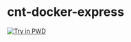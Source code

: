 # cnt-docker-express

[![Try in PWD](https://raw.githubusercontent.com/play-with-docker/stacks/master/assets/images/button.png)](https://labs.play-with-docker.com/?stack=https://raw.githubusercontent.com/tzoght/cnt-docker-express/master/docker-compose.yml)
